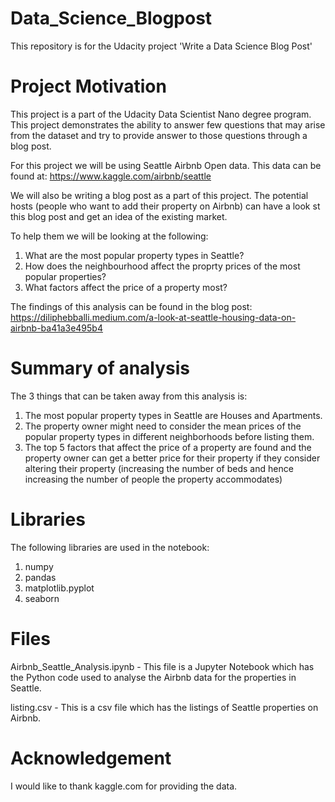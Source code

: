 # Data_Science_Blogpost
This repository is for the Udacity project 'Write a Data Science Blog Post'

# Project Motivation
This project is a part of the Udacity Data Scientist Nano degree program. This project demonstrates the ability to answer few questions that may arise from the dataset and try to provide answer to those questions through a blog post.

For this project we will be using Seattle Airbnb Open data. This data can be found at: https://www.kaggle.com/airbnb/seattle

We will also be writing a blog post as a part of this project. The potential hosts (people who want to add their property on Airbnb) can have a look st this blog post and get an idea of the existing market.

To help them we will be looking at the following:
1) What are the most popular property types in Seattle?
2) How does the neighbourhood affect the proprty prices of the most popular properties?
3) What factors affect the price of a property most?

The findings of this analysis can be found in the blog post: https://diliphebballi.medium.com/a-look-at-seattle-housing-data-on-airbnb-ba41a3e495b4

# Summary of analysis
The 3 things that can be taken away from this analysis is:
1) The most popular property types in Seattle are Houses and Apartments.
2) The property owner might need to consider the mean prices of the popular property types in different neighborhoods before listing them.
3) The top 5 factors that affect the price of a property are found and the property owner can get a better price for their property if they consider altering their property (increasing the number of beds and hence increasing the number of people the property accommodates)

# Libraries
The following libraries are used in the notebook:
1) numpy
2) pandas
3) matplotlib.pyplot
4) seaborn

# Files
Airbnb_Seattle_Analysis.ipynb - This file is a Jupyter Notebook which has the Python code used to analyse the Airbnb data for the properties in Seattle.

listing.csv - This is a csv file which has the listings of Seattle properties on Airbnb.

# Acknowledgement

I would like to thank kaggle.com for providing the data.
